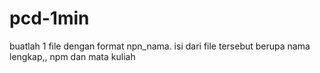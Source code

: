 # pcd-1min
buatlah 1 file dengan format npn_nama.
isi dari file tersebut berupa nama lengkap,, npm dan mata kuliah

